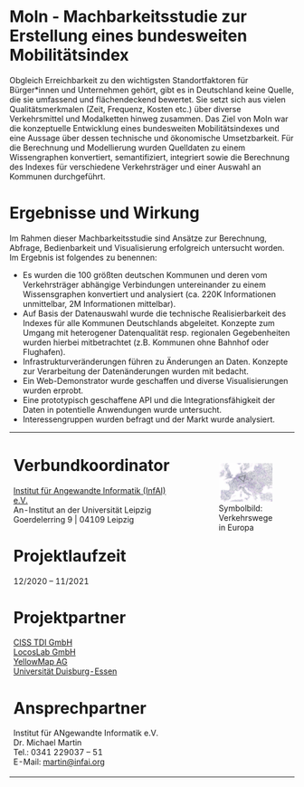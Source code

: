 

# MoIn - Machbarkeitsstudie zur Erstellung eines bundesweiten Mobilitätsindex

Obgleich Erreichbarkeit zu den wichtigsten Standortfaktoren für Bürger*innen und Unternehmen gehört, gibt es in Deutschland keine Quelle, die sie umfassend und flächendeckend bewertet. Sie setzt sich aus vielen Qualitätsmerkmalen (Zeit, Frequenz, Kosten etc.) über diverse Verkehrsmittel und Modalketten hinweg zusammen. Das Ziel von MoIn war die konzeptuelle Entwicklung eines bundesweiten Mobilitätsindexes und eine Aussage über dessen technische und ökonomische Umsetzbarkeit. Für die Berechnung und Modellierung wurden Quelldaten zu einem Wissengraphen konvertiert, semantifiziert, integriert sowie die Berechnung des Indexes für verschiedene Verkehrsträger und einer Auswahl an Kommunen durchgeführt. 

# Ergebnisse und Wirkung

Im Rahmen dieser Machbarkeitsstudie sind Ansätze zur Berechnung, Abfrage, Bedienbarkeit und Visualisierung erfolgreich untersucht worden. Im Ergebnis ist folgendes zu benennen:
- Es wurden die 100 größten deutschen Kommunen und deren vom Verkehrsträger abhängige Verbindungen untereinander zu einem Wissensgraphen konvertiert und analysiert (ca. 220K Informationen unmittelbar, 2M Informationen mittelbar).
- Auf Basis der Datenauswahl wurde die technische Realisierbarkeit des Indexes für alle Kommunen Deutschlands abgeleitet. Konzepte zum Umgang mit heterogener Datenqualität resp. regionalen Gegebenheiten wurden hierbei mitbetrachtet (z.B. Kommunen ohne Bahnhof oder Flughafen).
- Infrastrukturveränderungen führen zu Änderungen an Daten. Konzepte zur Verarbeitung der Datenänderungen wurden mit bedacht.  
- Ein Web-Demonstrator wurde geschaffen und diverse Visualisierungen wurden erprobt. 
- Eine prototypisch geschaffene API und die Integrationsfähigkeit der Daten in potentielle Anwendungen wurde untersucht.
- Interessengruppen wurden befragt und der Markt wurde analysiert.


<style>
  table#details td {
    border: none;
  }
</style>
<table id="details"><td>

# Verbundkoordinator

[Institut für Angewandte Informatik (InfAI) e.V.](https://www.infai.org)  
An-Institut an der Universität Leipzig  
Goerdelerring 9 | 04109 Leipzig  

# Projektlaufzeit
12/2020 – 11/2021

# Projektpartner
[CISS TDI GmbH](https://www.ciss.de/)  
[LocosLab GmbH](https://www.locoslab.com)  
[YellowMap AG](https://www.yellowmap.com/)  
[Universität Duisburg-Essen](https://www.nes.uni-due.de)  

# Ansprechpartner
Institut für ANgewandte Informatik e.V.  
Dr. Michael Martin  
Tel.: 0341  229037 – 51  
E-Mail: martin@infai.org  

</td><td valign="top" style="padding: 40px">

<figure>
  <img src="assets/images/moin-map.png" width="500px">
  <figcaption>Symbolbild: Verkehrswege in Europa</figcaption>
</figure>

</table>




